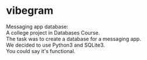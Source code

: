 # vibegram
Messaging app database: <br />
A college project in Databases Course. <br />
The task was to create a database for a messaging app. <br />
We decided to use Python3 and SQLite3. <br />
You could say it's functional.
